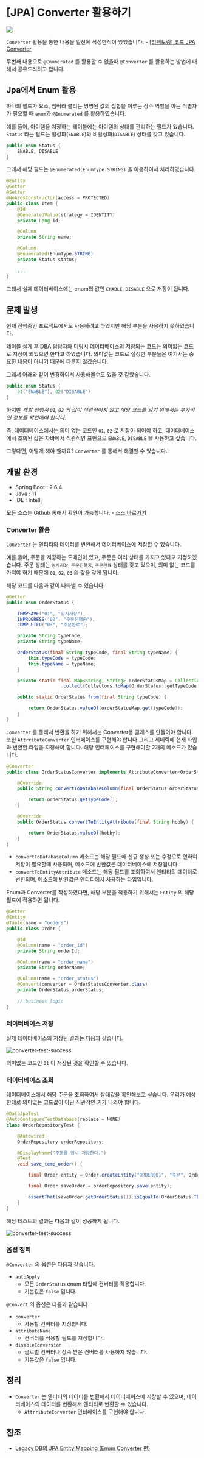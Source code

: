 # [JPA] Converter 활용하기

<img src="/Users/lsh/Downloads/logo/jpa-logo.png"/>



`Converter` 활용을 통한 내용을 일전에 작성한적이 있었습니다. - [[리팩토링] 코드 JPA Converter](https://lovethefeel.tistory.com/80?category=912947)

두번째 내용으로 `@Enumerated` 를 활용할 수 없을때 `@Converter` 를 활용하는 방법에 대해서 공유드리려고 합니다.



## Jpa에서 Enum 활용

하나의 필드가 요소, 멤버라 불리는 명명된 값의 집합을 이루는 상수 역할을 하는 식별자가 필요할 때  `enum`과 `@Enumerated` 를 활용하였습니다.

예를 들어, 아이템을 저장하는 테이블에는 아이템의 상태를 관리하는 필드가 있습니다. `Status` 라는 필드는 활성화(`ENABLE`)와 비활성화(`DISABLE`) 상태를 갖고 있습니다. 

```java
public enum Status {
    ENABLE, DISABLE
}
```

그래서 해당 필드는 `@Enumerated(EnumType.STRING)` 을 이용하여서 처리하였습니다.

```java
@Entity
@Getter
@Setter
@NoArgsConstructor(access = PROTECTED)
public class Item {
    @Id
    @GeneratedValue(strategy = IDENTITY)
    private Long id;

    @Column
    private String name;

    @Column
    @Enumerated(EnumType.STRING)
    private Status status;
    
    ...
}
```

그래서 실제 데이터베이스에는 enum의 값인 `ENABLE`, `DISABLE` 으로 저장이 됩니다.



## 문제 발생

현재 진행중인 프로젝트에서도 사용하려고 하였지만 해당 부분을 사용하지 못하였습니다. 

테이블 설계 후 DBA 담당자와 미팅시 데이터베이스의 저장되는 코드는 의미없는 코드로 저장이 되었으면 한다고 하였습니다. 의미없는 코드로 설정한 부분들은 여기서는 중요한 내용이 아니기 때문에 다루지 않겠습니다.

그래서 아래와 같이 변경하여서 사용해볼수도 있을 것 같았습니다.

```java
public enum Status {
    01("ENABLE"), 02("DISABLE")
}
```

하지만 *개발 진행시 `01`, `02` 의 값이 직관적이지 않고 해당 코드를 읽기 위해서는 부가적인 정보를 확인해야 합니다.*

즉, 데이터베이스에서는 의미 없는 코드인 `01`, `02` 로 저장이 되어야 하고, 데이터베이스에서 조회된 값은 자바에서 직관적인 표현으로 `ENABLE`, `DISABLE` 을 사용하고 싶습니다.

그렇다면, 어떻게 해야 할까요? `Converter` 를 통해서 해결할 수 있습니다.



## 개발 환경

- Spring Boot : 2.6.4
- Java : 11
- IDE : Intellij



모든 소스는 Github 통해서 확인이 가능합니다. - [소스 바로가기](https://github.com/codeleesh/study-code/tree/main/stream)



### Converter 활용

`Converter` 는 엔티티의 데이터를 변환해서 데이터베이스에 저장할 수 있습니다.

예를 들어, 주문을 저장하는 도메인이 있고, 주문은 여러 상태를 가지고 있다고 가정하겠습니다. 주문 상태는 `임시저장`, `주문진행중`, `주문완료` 상태를 갖고 있으며, 의미 없는 코드를 가져야 하기 때문에 `01`, `02`, `03` 의 값을 갖게 됩니다.

해당 코드를 다음과 같이 나타낼 수 있습니다.

```java
@Getter
public enum OrderStatus {

    TEMPSAVE("01", "임시저장"),
    INPROGRESS("02", "주문진행중"),
    COMPLETED("03", "주문완료");

    private String typeCode;
    private String typeName;

    OrderStatus(final String typeCode, final String typeName) {
        this.typeCode = typeCode;
        this.typeName = typeName;
    }

    private static final Map<String, String> orderStatusMap = Collections.unmodifiableMap(Stream.of(values())
                    .collect(Collectors.toMap(OrderStatus::getTypeCode, OrderStatus::name)));

    public static OrderStatus from(final String typeCode) {

        return OrderStatus.valueOf(orderStatusMap.get(typeCode));
    }
}
```



`Converter` 를 통해서 변환을 하기 위해서는 Converter용 클래스를 만들어야 합니다. 또한  `AttrributeConverter` 인터페이스를 구현해야 합니다.그리고 제네릭에 현재 타입과 변환할 타입을 지정해야 합니다. 해당 인터페이스를 구현해야할 2개의 메소드가 있습니다.

```java
@Converter
public class OrderStatusConverter implements AttributeConverter<OrderStatus, String> {

    @Override
    public String convertToDatabaseColumn(final OrderStatus orderStatus) {

        return orderStatus.getTypeCode();
    }

    @Override
    public OrderStatus convertToEntityAttribute(final String hobby) {

        return OrderStatus.valueOf(hobby);
    }
}
```

- `convertToDatabaseColumn` 메소드는 해당 필드에 신규 생성 또는 수정으로 인하여 저장이 필요할때 사용되며, 메소드에 반환값은 데이터베이스에 저장됩니다.
- `convertToEntityAttribute` 메소드는 해당 필드를 조회하여서 엔티티의 데이터로 변환되며, 메소드에 반환값은 엔티티에서 사용하는 타입입니다. 



Enum과 Converter를 작성하였다면, 해당 부분을 적용하기 위해서는 `Entity` 의 해당 필드에 적용하면 됩니다.

```java
@Getter
@Entity
@Table(name = "orders")
public class Order {

    @Id
    @Column(name = "order_id")
    private String orderId;

    @Column(name = "order_name")
    private String orderName;

    @Column(name = "order_status")
    @Convert(converter = OrderStatusConverter.class)
    private OrderStatus orderStatus;
    
    // business logic
}
```



### 데이터베이스 저장

실제 데이터베이스의 저장된 결과는 다음과 같습니다.

![converter-test-success](./images/database-select-result.png)

의미없는 코드인 `01` 이 저장된 것을 확인할 수 있습니다.



### 데이터베이스 조회

데이터베이스에서 해당 주문을 조회하여서 상태값을 확인해보고 싶습니다. 우리가 예상한데로 의미없는 코드값이 아닌 직관적인 키가 나와야 합니다.

```java
@DataJpaTest
@AutoConfigureTestDatabase(replace = NONE)
class OrderRepositoryTest {

    @Autowired
    OrderRepository orderRepository;

    @DisplayName("주문을 임시 저장한다.")
    @Test
    void save_temp_order() {

        final Order entity = Order.createEntity("ORDER001", "주문", OrderStatus.TEMPSAVE);

        final Order saveOrder = orderRepository.save(entity);

        assertThat(saveOrder.getOrderStatus()).isEqualTo(OrderStatus.TEMPSAVE);
    }
}
```

해당 테스트의 결과는 다음과 같이 성공하게 됩니다.

![converter-test-success](./images/converter-test-success.png)



### 옵션 정리

`@Converter` 의 옵션은 다음과 같습니다.

- `autoApply`
  - 모든 `OrderStatus` enum 타입에 컨버터를 적용합니다.
  - 기본값은 `false` 입니다.



`@Convert` 의 옵션은 다음과 같습니다.

- `converter`
  - 사용할 컨버터를 지정합니다.
- `attributeName` 
  - 컨버터를 적용할 필드를 지정합니다.
- `disableConversion` 
  - 글로벌 컨버터나 상속 받은 컨버터를 사용하지 않습니다.
  - 기본값은 `false` 입니다.



## 정리

- `Converter` 는 엔티티의 데이터를 변환해서 데이터베이스에 저장할 수 있으며, 데이터베이스의 데이터를 변환해서 엔티티로 변환할 수 있습니다.
  -   `AttrributeConverter` 인터페이스를 구현해야 합니다.



## 참조

- [Legacy DB의 JPA Entity Mapping (Enum Converter 편)](https://techblog.woowahan.com/2600/)